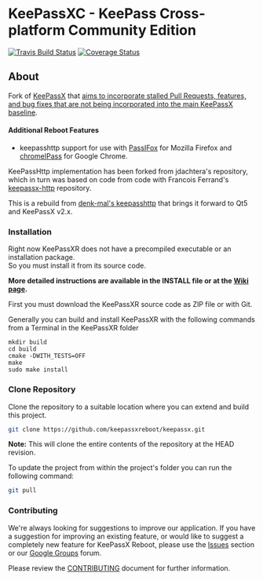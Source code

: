 # KeePassXC - KeePass Cross-platform Community Edition

[![Travis Build Status](https://travis-ci.org/keepassxreboot/keepassxc.svg?branch=develop)](https://travis-ci.org/keepassxreboot/keepassxc)  [![Coverage Status](https://coveralls.io/repos/github/keepassxreboot/keepassxc/badge.svg)](https://coveralls.io/github/keepassxreboot/keepassxc)

## About

Fork of [KeePassX](https://www.keepassx.org/) that [aims to incorporate stalled Pull Requests, features, and bug fixes that are not being incorporated into the main KeePassX baseline](https://github.com/keepassxreboot/keepassx/issues/43).


#### Additional Reboot Features
 - keepasshttp support for use with [PassIFox](https://addons.mozilla.org/en-us/firefox/addon/passifox/) for Mozilla Firefox and [chromeIPass](https://chrome.google.com/webstore/detail/chromeipass/ompiailgknfdndiefoaoiligalphfdae) for Google Chrome.

KeePassHttp implementation has been forked from jdachtera's repository, which in turn was based on code from code with Francois Ferrand's [keepassx-http](https://gitorious.org/keepassx/keepassx-http/source/master) repository.

This is a rebuild from [denk-mal's keepasshttp](https://github.com/denk-mal/keepassx.git) that brings it forward to Qt5 and KeePassX v2.x.


### Installation

Right now KeePassXR does not have a precompiled executable or an installation package.<br/>
So you must install it from its source code.

**More detailed instructions are available in the INSTALL file or at the [Wiki page](https://github.com/keepassxreboot/keepassx/wiki/Install-Instruction-from-Source).**

First you must download the KeePassXR source code as ZIP file or with Git.

Generally you can build and install KeePassXR with the following commands from a Terminal in the KeePassXR folder
```
mkdir build
cd build
cmake -DWITH_TESTS=OFF
make
sudo make install
```


### Clone Repository

Clone the repository to a suitable location where you can extend and build this project.

```bash
git clone https://github.com/keepassxreboot/keepassx.git
```

**Note:** This will clone the entire contents of the repository at the HEAD revision.

To update the project from within the project's folder you can run the following command:

```bash
git pull
```


### Contributing

We're always looking for suggestions to improve our application. If you have a suggestion for improving an existing feature,
or would like to suggest a completely new feature for KeePassX Reboot, please use the [Issues](https://github.com/keepassxreboot/keepassx/issues) section or our [Google Groups](https://groups.google.com/forum/#!forum/keepassx-reboot) forum.

Please review the [CONTRIBUTING](.github/CONTRIBUTING.md) document for further information.

